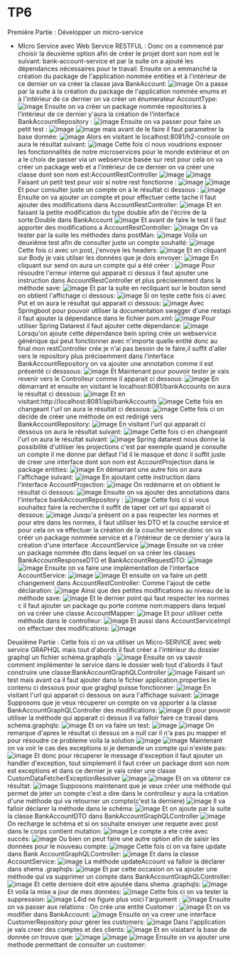 # TP6
Première Partie : Développer un micro-service
   - MIcro Service avec Web Service RESTFUL :
Donc on a commencé par choisir la deuxième option afin de créer le projet dont son nom est le suivant: bank-account-service  et par la suite on a ajouté les dépendances nécessaires pour le travail.
Ensuite on a emmanché la création du package de l'application nommée entities et à l'intérieur de ce dernier on va créer la classe java BankAccount:
![image](https://github.com/baayaouiimane/TP6/assets/167249908/7cb0b427-7137-4000-b3ac-9d9a186ca894)
On a passe par la suite à la création du package de l'application nommée enums et à l'intérieur de ce dernier on va créer  un énumerateur AccountType:
![image](https://github.com/baayaouiimane/TP6/assets/167249908/2522b998-ab8a-4d3d-9ea9-7bae81a788db)
Ensuite on va créer un package nommée repositories à l'intérieur de ce dernier y'aura la création de l'interface BankAccountRepository :
![image](https://github.com/baayaouiimane/TP6/assets/167249908/4cd51834-8bd1-42f8-8d71-f06da96dbaee)
Ensuite on va passer pour faire un petit test :
![image](https://github.com/baayaouiimane/TP6/assets/167249908/597cd22b-2385-46d2-8b1e-ba6f33cace0e)
![image](https://github.com/baayaouiimane/TP6/assets/167249908/55af515b-60f9-4235-b7f7-9579dc28a8b0)
mais avant de le faire il faut parametrer la base donnée:
![image](https://github.com/baayaouiimane/TP6/assets/167249908/6beb6dfc-bf97-425e-9bbc-49ffb27ad84a)
Alors en visitant le localhost:8081/h2-console on aura le résultat suivant:
![image](https://github.com/baayaouiimane/TP6/assets/167249908/ba156c90-29bb-42a6-b05c-ca6ee19baeea)
Cette fois ci nous voudrions exposer les fonctionnalités de notre microservices pour le monde extérieur et on a le choix de passer via un webservice basée sur rest pour cela on va créer un package web et a l'intérieur de ce dernier on va créer une classe dont son nom est:AccountRestController
![image](https://github.com/baayaouiimane/TP6/assets/167249908/c4d49196-a5d5-4582-a918-2eabc61459de)
![image](https://github.com/baayaouiimane/TP6/assets/167249908/86cd72b2-2fbb-4bc8-b9ea-faadba7f8fc5)
Faisant un petit test pour voir si notre rest fonctionne :
![image](https://github.com/baayaouiimane/TP6/assets/167249908/4b0e1c71-2057-4f9f-bbb1-ed2fd7ad8bcb)
![image](https://github.com/baayaouiimane/TP6/assets/167249908/8c735f69-45a8-4af4-8483-f29fd4807f2d)
Et pour consulter juste un compte  on a le résultat ci dessous :
![image](https://github.com/baayaouiimane/TP6/assets/167249908/3a32e901-c735-4368-8f1b-82dfb175b20d)
Ensuite on va ajouter un compte et pour effectuer cette tache il faut ajouter des modifications dans AccountRestController:
![image](https://github.com/baayaouiimane/TP6/assets/167249908/70d649a7-5a49-46fe-98d7-5de68c609c54)
Et en faisant la petite modification du type double afin de l'écrire de la sorte:Double dans BankAccount
![image](https://github.com/baayaouiimane/TP6/assets/167249908/2175f2eb-88ed-4370-bb97-abe91344da74)
Et avant de faire le test il faut apporter des modifications a AccountRestController:
![image](https://github.com/baayaouiimane/TP6/assets/167249908/af975847-0c39-4949-83a8-f4ca09cb2120)
On va tester par la suite  les méthodes dans postMan:
![image](https://github.com/baayaouiimane/TP6/assets/167249908/a0e37c7d-9e1d-4d36-a1b0-59a58edd473d)
Voila un deuxiéme test afin de consulter juste un compte souhaité:
![image](https://github.com/baayaouiimane/TP6/assets/167249908/6571e3bb-baa3-4016-9131-8fbbc8a651d0)
Cette fois ci avec un post, j'envoye les headers:
![image](https://github.com/baayaouiimane/TP6/assets/167249908/437a2a5b-344a-4958-9608-39a6a19ed61f)
Et en cliquant sur Body je vais utilser les données que je dois envoyer:
![image](https://github.com/baayaouiimane/TP6/assets/167249908/370e7e66-c6bd-4427-b788-1f0dd6c881bd)
En cliquant sur send on aura un compte qui a été créer :
![image](https://github.com/baayaouiimane/TP6/assets/167249908/941c099e-9325-4182-8501-27ee455aee50)
Pour résoudre l'erreur  interne qui apparait ci dessus  il faut ajouter une instruction dans AccountRestController et plus précisemment dans la méthode save:
![image](https://github.com/baayaouiimane/TP6/assets/167249908/feabb7d6-898f-4809-a2d6-a0a40c929db0)
Et par la suite en recliquant sur le bouton send on obtient l'affichage ci dessous:
![image](https://github.com/baayaouiimane/TP6/assets/167249908/2787806b-754e-4394-a844-e7b2a61f0420)
Si on teste cette fois ci avec Put et on aura le résultat qui apparait ci dessous:
![image](https://github.com/baayaouiimane/TP6/assets/167249908/eb19e489-9c4a-4a98-ac2d-663162adb695)
Avec Springboot pour pouvoir utiliser la documentation swagger d'une restapi il faut ajouter la dépendance dans le fichier pom.xml:
![image](https://github.com/baayaouiimane/TP6/assets/167249908/3fa5c291-24de-4f64-90bd-839058eff11b)
Pour utiliser Spring Datarest il faut ajouter cette dépendance:
![image](https://github.com/baayaouiimane/TP6/assets/167249908/97c99095-a990-4ae7-aee1-d3069adfa1da)
Lorsqu'on ajoute cette dépendance bein spring crée un webservice générique qui peut fonctionner avec n'importe quelle entité donc au final mon restController crée je n'ai pas besoin de le faire,il suffit d'aller vers le repository plus précisemment dans l'interface BankAccountRepository on va ajouter une annotation comme il est présenté ci desssous:
![image](https://github.com/baayaouiimane/TP6/assets/167249908/df252a2f-b7c2-4fb6-aacc-d95467fd971a)
Et Maintenant pour pouvoir tester je vais revenir vers le Controlleur comme il apparait ci dessous:
![image](https://github.com/baayaouiimane/TP6/assets/167249908/967ecb0e-93f7-457e-be42-3b9bdce79c93)
En démarrant et ensuite en visitant le localhost:8081/bankAccounts on aura le résultat ci dessous:
![image](https://github.com/baayaouiimane/TP6/assets/167249908/64cf56ec-5481-4ec8-8690-ed338c4c37b7)
Et en visitant:http://localhost:8081/api/bankAccounts
![image](https://github.com/baayaouiimane/TP6/assets/167249908/64679ea2-98cb-4471-aed7-85ed53af1d61)
Cette fois en changeant l'url on aura le résultat ci dessous:
![image](https://github.com/baayaouiimane/TP6/assets/167249908/93fd7ad6-6ce1-4862-aeb0-2b2b1ed6bb41)
Cette fois ci on décide de créer une méthode on est redirigé vers BankAccountRepository:
![image](https://github.com/baayaouiimane/TP6/assets/167249908/dfb93b30-da83-4372-9ada-978eaeab97c7)
En visitant l'url qui apparait ci dessous on aura le résultat suivant:
![image](https://github.com/baayaouiimane/TP6/assets/167249908/aa016c21-de3a-41ba-9662-3f4dd8feed7d)
Cette fois ci en changeant l'url on aura le résultat suivant:
![image](https://github.com/baayaouiimane/TP6/assets/167249908/a066a69c-9dc3-4efc-9f05-1cf1abea80b4)
Spring datarest nous donne la possibilité d'utiliser les projections c'est par exemple quand je consulte un compte il me donne par défaut l'id il le masque et donc il suffit juste de creer une interface dont son nom est AccountProjection dans le package entities:
![image](https://github.com/baayaouiimane/TP6/assets/167249908/b1555aa7-2e44-433c-bea4-66b8d2146be6)
 En démarrant une autre fois on aura l'affichage suivant:
![image](https://github.com/baayaouiimane/TP6/assets/167249908/2712f604-3e69-4b45-a598-88fd83e19a08)
En ajoutant cette instruction dans l'interface AccountProjection:
![image](https://github.com/baayaouiimane/TP6/assets/167249908/abb46577-801a-4f8a-ae25-5b938c92288c)
On redémarre et on obtient le résultat ci dessous:
![image](https://github.com/baayaouiimane/TP6/assets/167249908/5bbfb314-ef1e-4dad-ba82-1bc6bfb4ed7a)
Ensuite on va ajouter des annotations dans l'interface bankAccountRepository :
![image](https://github.com/baayaouiimane/TP6/assets/167249908/d5fc2df1-893f-4c51-a8ce-53718dc593bb)
Cette fois ci si vous souhaitez faire la recherche il suffit de taper cet url qui apparait ci dessous:
![image](https://github.com/baayaouiimane/TP6/assets/167249908/af2962bd-e527-4890-89fa-e8b2384fdc1c)
Jusqu'a présent on a pas respecter les normes et pour etre dans les normes, il faut utiliser les DTO et la couche service et pour cela on va effectuer la création de la couche service:donc on va créer un package nommée service et a l'intérieur de ce dernier y'aura la création d'une interface :AccountService
![image](https://github.com/baayaouiimane/TP6/assets/167249908/9f77cf15-2cf9-4ff8-8bf3-1f6f98b599be)
Ensuite on va créer un package nommée dto dans lequel on va créer les classes BankAccountResponseDTO et BankAccountRequestDTO:
![image](https://github.com/baayaouiimane/TP6/assets/167249908/1f92efb9-f0a8-42ef-948d-0a8ea1712c1a)
![image](https://github.com/baayaouiimane/TP6/assets/167249908/75418aa1-7ecc-4b05-a35e-8d3fc2cb31a9)
Ensuite on va faire une implémentation de l'interface AccountService:
![image](https://github.com/baayaouiimane/TP6/assets/167249908/20cafa06-68cd-467e-bd77-bee5420a91a8)
![image](https://github.com/baayaouiimane/TP6/assets/167249908/9410a64a-3ac7-4daf-9cd4-fbe9f9cd274c)
Et ensuite on va faire un petit changement dans AccountRestController:
Comme l'ajout de cette déclaration:
![image](https://github.com/baayaouiimane/TP6/assets/167249908/2dc1d6a9-c685-4a3c-898f-5f6d7a0898c0)
Ainsi que des petites modifications au niveau de la méthode save:
![image](https://github.com/baayaouiimane/TP6/assets/167249908/7a83a408-b192-4e50-90f3-ef2aea93ab99)
Et le dernier point qui faut respecter les normes c il faut ajouter un package qu porte comme nom:mappers
dans lequel on va créer une classe AccountMapper:
![image](https://github.com/baayaouiimane/TP6/assets/167249908/19f375c3-c255-4e8f-9398-ed606c2c0a86)
 Et pour utiliser cette méthode dans le controlleur:
![image](https://github.com/baayaouiimane/TP6/assets/167249908/bb03c4cd-a44e-4ca5-bfac-ca8353e2767f)
Et aussi dans AccountServiceImpl on effectuer des modifications:
![image](https://github.com/baayaouiimane/TP6/assets/167249908/ddf0bf77-cb20-4e4f-9485-0709250d350b)

Deuxième Partie :
Cette fois ci on va utiliser un Micro-SERVICE avec web service GRAPHQL mais tout d'abords il faut créer a l'intérieur du dossier graphql un fichier schéma.graphqls :
![image](https://github.com/baayaouiimane/TP6/assets/167249908/3733abe2-3c94-4ac3-9475-f0077185f064)
Ensuite on va savoir comment implémenter le service dans le dossier web tout d'abords il faut construire une classe:BankAccountGraphQLController
![image](https://github.com/baayaouiimane/TP6/assets/167249908/c6165341-eb4f-4220-be27-29762ca0bda0)
Faisant un test mais avant ca il faut ajouter dans le fichier application.properties le contenu ci dessous  pour que graghql puisse fonctionner:
![image](https://github.com/baayaouiimane/TP6/assets/167249908/89b017d2-2782-4082-bcc4-0705f2d1a6d7)
En visitant l'url qui apparait ci dessous on aura l'affichage suivant:
![image](https://github.com/baayaouiimane/TP6/assets/167249908/58fc4da8-fe06-43b6-9662-790d195999c1)
Supposons que je veux récuperer un compte  on va apporter a la classe BankAccountGraphQLController des modifications:
![image](https://github.com/baayaouiimane/TP6/assets/167249908/6aaede04-0fb8-47ca-bb50-5f1bf4c25a5b)
Et pour pouvoir utiliser la méthode qui apparait ci dessus il va falloir faire ce travail dans schema.graphqls:
![image](https://github.com/baayaouiimane/TP6/assets/167249908/b5b06419-9d83-4913-bcb9-5e060ca7bab1)
Et on va faire un  test:
![image](https://github.com/baayaouiimane/TP6/assets/167249908/fb60cea5-91ed-4a30-8df0-70210b269884)
![image](https://github.com/baayaouiimane/TP6/assets/167249908/37e14a91-f976-46f8-a0a8-9f35948e1706)
On remarque d'apres le résultat ci dessus on a null car il n'a pas pu mapper et pour résoudre ce probleme voila la solution
![image](https://github.com/baayaouiimane/TP6/assets/167249908/ea24fe0e-3fdd-4919-87d0-f5cd1065cb84)
![image](https://github.com/baayaouiimane/TP6/assets/167249908/0770a8be-21c9-43df-be77-7cfe1d8f40ab)
Maintenant on va voir le cas des exceptions si je demande un compte qui n'existe pas:
![image](https://github.com/baayaouiimane/TP6/assets/167249908/52017ee5-570e-4c9b-9352-626d213541c6)
Et donc pour récuperer le message d'exception il faut ajouter un handler d'exception, tout simplement il faut créer un package dont son nom est exceptions et dans ce dernier je vais créer une classe CustomDataFetcherExceptionResolver
![image](https://github.com/baayaouiimane/TP6/assets/167249908/0e765457-17a8-47a1-888e-4e08eb1d5f62)
![image](https://github.com/baayaouiimane/TP6/assets/167249908/f416dba5-52e1-4866-8c2f-a0d6cb7698c9)
Et on va obtenir ce résultat:
![image](https://github.com/baayaouiimane/TP6/assets/167249908/ad6e70b2-bea1-478a-a6eb-0eb596f4b358)
Supposons maintenant que je veux créer une méthode qui permet de  jeter un compte c'est a dire dans le controlleur y aura la création d'une méthode qui va retourner un compte(c'est la derniere)
![image](https://github.com/baayaouiimane/TP6/assets/167249908/8b23e9f7-7287-4ddb-98ea-7e7179c09cc9)
Il va falloir déclarer la méthode dans le schéma:
![image](https://github.com/baayaouiimane/TP6/assets/167249908/fb794bee-2205-4e11-bff2-0c0552e94fb3)
Et on ajoute par la suite la classe BankAccountDTO dans BankAccountGraphQLController
![image](https://github.com/baayaouiimane/TP6/assets/167249908/c4c049ba-5794-43fe-8851-33c35013bf1b)
On recharge le schéma et si on souhaite envoyer une requete avec post dans le corps contient mutation:
![image](https://github.com/baayaouiimane/TP6/assets/167249908/2f66cb16-980a-4ced-a689-2e72e7f2d9d8)
Le compte a ete crée avec succés:
![image](https://github.com/baayaouiimane/TP6/assets/167249908/129f8b4e-6106-4469-bf09-ea667e69bcfc)
Ou bien on peut faire une autre option afin de saisir les données pour le nouveau compte:
![image](https://github.com/baayaouiimane/TP6/assets/167249908/b5b693cc-6dbe-42b7-a527-3fef843fbf32)
Cette fois ci on va faire update dans Bank AccountGraphQLController:
![image](https://github.com/baayaouiimane/TP6/assets/167249908/6479a542-a544-4381-91d8-2ac4a7a7a4a1)
Et dans la classe AccountService:
![image](https://github.com/baayaouiimane/TP6/assets/167249908/2a2d008d-b79f-4549-bb92-7611dde5f8a4)
La méthode updateAccount va falloir la déclarer dans shema .graphqls:
![image](https://github.com/baayaouiimane/TP6/assets/167249908/19007793-c9ce-4d60-abaf-a97ab6a10a61)
Et par cette occasion on va ajouter une méthode qui va supprimer un compte dans BankAccountGraphQLController:
![image](https://github.com/baayaouiimane/TP6/assets/167249908/7a251a9c-89c0-4f2d-bbe7-88bcdbd73e62)
Et cette derniere doit etre ajoutée dans shema .graphqls:
![image](https://github.com/baayaouiimane/TP6/assets/167249908/e827faa3-119e-4870-aa78-6c9677429445)
Et voila la mise a jour de mes données:
![image](https://github.com/baayaouiimane/TP6/assets/167249908/00f0cc34-0fca-4d6f-861d-b226effdb999)
Cette fois ci on va tester la suppression:
![image](https://github.com/baayaouiimane/TP6/assets/167249908/c3dbbc87-3258-4728-8c31-425d9eb34e2d)
L4id ne figure plus voici l'argument :
![image](https://github.com/baayaouiimane/TP6/assets/167249908/18064791-ed2f-4878-92f6-95f4d852bd8d)
Ensuite on va passer aux relations :
On crée une entité Customer :
![image](https://github.com/baayaouiimane/TP6/assets/167249908/601ae04a-8fd1-4de3-86cf-4147757b9cd4)
Et on va modifier dans BankAccount:
![image](https://github.com/baayaouiimane/TP6/assets/167249908/42993a82-f72d-406a-ada7-0a2a5ed6c14a)
Ensuite on va creer une interface CustomerRepository pour gérer les customers:
![image](https://github.com/baayaouiimane/TP6/assets/167249908/96cb7f8f-d4a7-4fd3-ac2f-ad6eba793e8f)
Dans l'application je vais creer des comptes et des clients: 
![image](https://github.com/baayaouiimane/TP6/assets/167249908/f972db6a-bc1d-451d-b772-cdb833d701a0)
Et en visiatant la base de donnée on trouve que:
![image](https://github.com/baayaouiimane/TP6/assets/167249908/344d75cf-0182-4618-ad9d-e26b397fbe96)
![image](https://github.com/baayaouiimane/TP6/assets/167249908/447d82ff-aead-4cf0-9830-80f1db0ef4df)
![image](https://github.com/baayaouiimane/TP6/assets/167249908/cd88e024-36bb-4b35-b529-019126ea136c)
Ensuite on va ajouter une methode permettant de consulter un customer:




